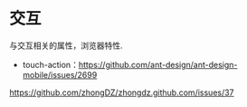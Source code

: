 # 交互

与交互相关的属性，浏览器特性.

- touch-action：https://github.com/ant-design/ant-design-mobile/issues/2699

https://github.com/zhongDZ/zhongdz.github.com/issues/37
